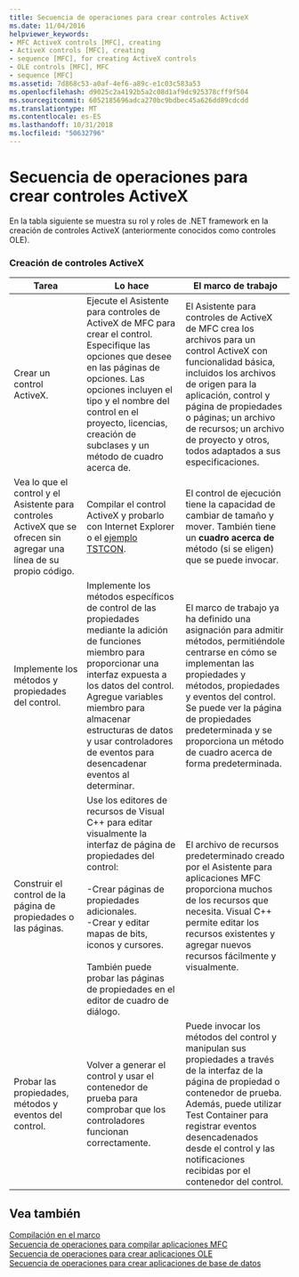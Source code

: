 ```yaml
---
title: Secuencia de operaciones para crear controles ActiveX
ms.date: 11/04/2016
helpviewer_keywords:
- MFC ActiveX controls [MFC], creating
- ActiveX controls [MFC], creating
- sequence [MFC], for creating ActiveX controls
- OLE controls [MFC], MFC
- sequence [MFC]
ms.assetid: 7d868c53-a0af-4ef6-a89c-e1c03c583a53
ms.openlocfilehash: d9025c2a4192b5a2c08d1af9dc925378cff9f504
ms.sourcegitcommit: 6052185696adca270bc9bdbec45a626dd89cdcdd
ms.translationtype: MT
ms.contentlocale: es-ES
ms.lasthandoff: 10/31/2018
ms.locfileid: "50632796"
---
```

# <a name="sequence-of-operations-for-creating-activex-controls"></a>Secuencia de operaciones para crear controles ActiveX

En la tabla siguiente se muestra su rol y roles de .NET framework en la creación de controles ActiveX (anteriormente conocidos como controles OLE).

### <a name="creating-activex-controls"></a>Creación de controles ActiveX

|Tarea|Lo hace|El marco de trabajo|
|----------|------------|------------------------|
|Crear un control ActiveX.|Ejecute el Asistente para controles de ActiveX de MFC para crear el control. Especifique las opciones que desee en las páginas de opciones. Las opciones incluyen el tipo y el nombre del control en el proyecto, licencias, creación de subclases y un método de cuadro acerca de.|El Asistente para controles de ActiveX de MFC crea los archivos para un control ActiveX con funcionalidad básica, incluidos los archivos de origen para la aplicación, control y página de propiedades o páginas; un archivo de recursos; un archivo de proyecto y otros, todos adaptados a sus especificaciones.|
|Vea lo que el control y el Asistente para controles ActiveX que se ofrecen sin agregar una línea de su propio código.|Compilar el control ActiveX y probarlo con Internet Explorer o el [ejemplo TSTCON](../visual-cpp-samples.md).|El control de ejecución tiene la capacidad de cambiar de tamaño y mover. También tiene un **cuadro acerca de** método (si se eligen) que se puede invocar.|
|Implemente los métodos y propiedades del control.|Implemente los métodos específicos de control de las propiedades mediante la adición de funciones miembro para proporcionar una interfaz expuesta a los datos del control. Agregue variables miembro para almacenar estructuras de datos y usar controladores de eventos para desencadenar eventos al determinar.|El marco de trabajo ya ha definido una asignación para admitir métodos, permitiéndole centrarse en cómo se implementan las propiedades y métodos, propiedades y eventos del control. Se puede ver la página de propiedades predeterminada y se proporciona un método de cuadro acerca de forma predeterminada.|
|Construir el control de la página de propiedades o las páginas.|Use los editores de recursos de Visual C++ para editar visualmente la interfaz de página de propiedades del control:<br /><br />-Crear páginas de propiedades adicionales.<br />-Crear y editar mapas de bits, iconos y cursores.<br /><br /> También puede probar las páginas de propiedades en el editor de cuadro de diálogo.|El archivo de recursos predeterminado creado por el Asistente para aplicaciones MFC proporciona muchos de los recursos que necesita. Visual C++ permite editar los recursos existentes y agregar nuevos recursos fácilmente y visualmente.|
|Probar las propiedades, métodos y eventos del control.|Volver a generar el control y usar el contenedor de prueba para comprobar que los controladores funcionan correctamente.|Puede invocar los métodos del control y manipulan sus propiedades a través de la interfaz de la página de propiedad o contenedor de prueba. Además, puede utilizar Test Container para registrar eventos desencadenados desde el control y las notificaciones recibidas por el contenedor del control.|

## <a name="see-also"></a>Vea también

[Compilación en el marco](../mfc/building-on-the-framework.md)<br/>
[Secuencia de operaciones para compilar aplicaciones MFC](../mfc/sequence-of-operations-for-building-mfc-applications.md)<br/>
[Secuencia de operaciones para crear aplicaciones OLE](../mfc/sequence-of-operations-for-creating-ole-applications.md)<br/>
[Secuencia de operaciones para crear aplicaciones de base de datos](../mfc/sequence-of-operations-for-creating-database-applications.md)

